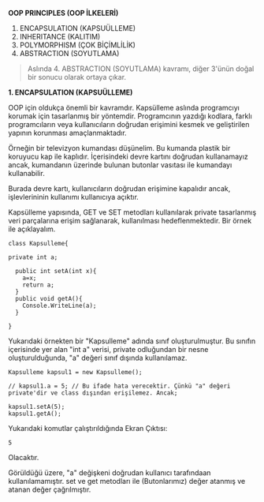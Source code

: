 **OOP PRINCIPLES (OOP İLKELERİ)**
  1. ENCAPSULATION (KAPSUÜLLEME)
  2. INHERITANCE (KALITIM)
  3. POLYMORPHISM (ÇOK BİÇİMLİLİK)
  4. ABSTRACTION (SOYUTLAMA)
> Aslında 4. ABSTRACTION (SOYUTLAMA) kavramı, diğer 3'ünün doğal bir sonucu olarak ortaya çıkar.

**1. ENCAPSULATION (KAPSUÜLLEME)**

OOP için oldukça önemli bir kavramdır. Kapsülleme aslında programcıyı korumak için tasarlanmış bir yöntemdir. Programcının yazdığı kodlara, farklı programcıların veya kullanıcıların doğrudan erişimini kesmek ve geliştirilen yapının korunması amaçlanmaktadır.

Örneğin bir televizyon kumandası düşünelim. Bu kumanda plastik bir koruyucu kap ile kaplıdır. İçerisindeki devre kartını doğrudan kullanamayız ancak, kumandanın üzerinde bulunan butonlar vasıtası ile kumandayı kullanabilir.

Burada devre kartı, kullanıcıların doğrudan erişimine kapalıdır ancak, işlevlerininin kullanımı kullanıcıya açıktır.

Kapsülleme yapısında, GET ve SET metodları kullanılarak private tasarlanmış veri parçalarına erişim sağlanarak, kullanılması hedeflenmektedir. Bir örnek ile açıklayalım.
```
class Kapsulleme{

private int a;

  public int setA(int x){
    a=x;
    return a;
  }
  public void getA(){
    Console.WriteLine(a);
  }

}
```

Yukarıdaki örnekten bir "Kapsulleme" adında sınıf oluşturulmuştur. Bu sınıfın içerisinde yer alan "int a" verisi, private odluğundan bir nesne oluşturulduğunda, "a" değeri sınıf dışında kullanılamaz.
```
Kapsulleme kapsul1 = new Kapsulleme();

// kapsul1.a = 5; // Bu ifade hata verecektir. Çünkü "a" değeri private'dir ve class dışından erişilemez. Ancak;

kapsul1.setA(5);
kapsul1.getA();

```

Yukarıdaki komutlar çalıştırıldığında Ekran Çıktısı: 
``` 
5
```

Olacaktır.

Görüldüğü üzere, "a" değişkeni doğrudan kullanıcı tarafındaan kullanılamamıştır. set ve get metodları ile (Butonlarımız) değer atanmış ve atanan değer çağrılmıştır.
